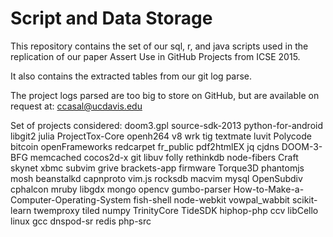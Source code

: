 # Script and Data Storage

This repository contains the set of our sql, r, and java scripts
used in the replication of our paper Assert Use in GitHub Projects
from ICSE 2015.

It also contains the extracted tables from our git log parse.

The project logs parsed are too big to store on GitHub, but are
available on request at: ccasal@ucdavis.edu


Set of projects considered:
doom3.gpl
source-sdk-2013
python-for-android
libgit2
julia
ProjectTox-Core
openh264
v8
wrk
tig
textmate
luvit
Polycode
bitcoin
openFrameworks
redcarpet
fr_public
pdf2htmlEX
jq
cjdns
DOOM-3-BFG
memcached
cocos2d-x
git
libuv
folly
rethinkdb
node-fibers
Craft
skynet
xbmc
subvim
grive
brackets-app
firmware
Torque3D
phantomjs
mosh
beanstalkd
capnproto
vim.js
rocksdb
macvim
mysql
OpenSubdiv
cphalcon
mruby
libgdx
mongo
opencv
gumbo-parser
How-to-Make-a-Computer-Operating-System
fish-shell
node-webkit
vowpal_wabbit
scikit-learn
twemproxy
tiled
numpy
TrinityCore
TideSDK
hiphop-php
ccv
libCello
linux
gcc
dnspod-sr
redis
php-src